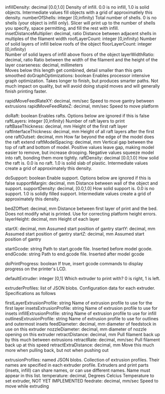 infillDensity:              decimal [0.0,1.0]
    Density of infill. 0.0 is no infill, 1.0 is solid objects. Intermediate values fill objects with a grid of approximatlely this density.
numberOfShells:             integer [0,infinity)
    Total number of shells. 0 is no shells (your object is infill only). Slicer will print up to the number of shells you specify, space permitting, and fill the rest with infill.
insetDistanceMultiplier:    decimal, ratio
    Distance between adjacent shells in multiples of the filament width
roofLayerCount:             integer [0,infinity)
    Number of solid layers of infill below roofs of the object
floorLayerCount:            integer [0,infinity)    
    Number of solid layers of infill above floors of the object
layerWidthRatio:            decimal, ratio
    Ratio between the width of the filament and the height of the layer
coarseness:                 decimal, millimeters    
    Moves below this length get combined, detail smaller than this gets smoothed
doGraphOptimizations:       boolean
    Enables processor intensive graph optimization. Takes longer to finish, but produces smarter paths. Not much impact on quality, but will avoid doing stupid moves and will generally finish printing faster.

rapidMoveFeedRateXY:        decimal, mm/sec
    Speed to move gantry between extrusions
rapidMoveFeedRateZ:         decimal, mm/sec
    Speed to move platform
    
doRaft:                     boolean
    Enables rafts. Options below are ignored if this is false
raftLayers:                 integer [0,infinity)
    Number of raft layers to print
raftBaseThickness:          decimal, mm
    Height of the first raft layer
raftInterfaceThickness:     decimal, mm
    Height of all raft layers after the first one
raftOutset:                 decimal, mm
    How far beyond the edge of the model does the raft extend
raftModelSpacing:           decimal, mm
    Vertical gap between the top of raft and bottom of model. Positive values leave gap, making model easier to remove, but increase drooping. Negative values squeeze model into raft, bonding them more tightly.
raftDensity:                decimal [0.0,1.0]
    How solid the raft is. 0.0 is no raft. 1.0 is solid slab of plastic. Intermediate values create a grid of approximately this density.

doSupport:                  boolean
    Enable support. Options below are ignored if this is false
supportMargin:              decimal, mm
    Distance between wall of the object and support.
supportDensity:             decimal, [0.0,1.0]
    How solid support is. 0.0 is no support. 1.0 is solidly filled support. Intermediate values create a grid of approximately this density.

bedZOffset:                 decimal, mm
    Distance between first layer of print and the bed. Does not modify what is printed. Use for correcting platform height errors.
layerHeight:                decimal, mm
    Height of each layer

startX:                     decimal, mm
    Assumed start position of gantry
startY:                     decimal, mm
    Assumed start position of gantry
startZ:                     decimal, mm
    Assumed start position of gantry

startGcode:                 string
    Path to start.gcode file. Inserted before model gcode.
endGcode:                   string
    Path to end.gcode file. Inserted after model gcode

doPrintProgress:            boolean
    If true, insert gcode commands to display progress on the printer's LCD.

defaultExtruder:            integer [0,1]
    Which extruder to print with? 0 is right, 1 is left.

extruderProfiles:          list of JSON blobs.
    Configuration data for each extruder. Specifications as follows

firstLayerExtrusionProfile: string
    Name of extrusion profile to use for the first layer
insetsExtrusionProfile:     string
    Name of extrusion profile to use for insets
infillExtrusionProfile:     string
    Name of extrusion profile to use for infill
outlinesExtrusionProfile:   string
    Name of extrusion profile to use for outlines and outermost insets
feedDiameter:               decimal, mm
    diameter of feedstock in use on this extruder
nozzleDiameter:             decimal, mm
    diameter of nozzle opening on this extruder
retractDistance:            decimal, mm
    Pull filament back up by this much between extrusions
retractRate:                decimal, mm/sec
    Pull filament back up at this speed
retractExtraDistance:       decimal, mm
    Move this much more when pulling back, but not when pushing out

extrusionProfiles:          named JSON blobs.
    Collection of extrusion profiles. Their names are specified in each extruder profile. Extruders and print parts (insets, infill) can share names, or can use different names. Name must appear in this list.
temperature:                decimal, Degrees Celcius
    Temperature to set extruder, NOT YET IMPLEMENTED
feedrate:                   decimal, mm/sec
    Speed to move while extruding
    